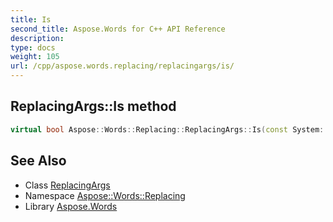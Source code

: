 ```yaml
---
title: Is
second_title: Aspose.Words for C++ API Reference
description: 
type: docs
weight: 105
url: /cpp/aspose.words.replacing/replacingargs/is/
---
```

## ReplacingArgs::Is method




```cpp
virtual bool Aspose::Words::Replacing::ReplacingArgs::Is(const System::TypeInfo &target) const override
```

## See Also

* Class [ReplacingArgs](../)
* Namespace [Aspose::Words::Replacing](../../)
* Library [Aspose.Words](../../../)
